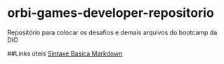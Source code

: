 # orbi-games-developer-repositorio
Repositório para colocar os desafios e demais arquivos do bootcamp da DIO

##Links úteis
[Sintaxe Basica Markdown](https://www.markdownguide.org/basic-syntax/)



